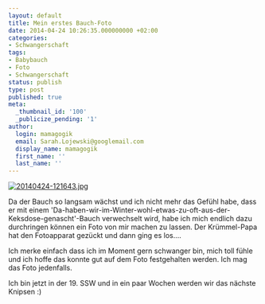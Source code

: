 ```yaml
---
layout: default
title: Mein erstes Bauch-Foto
date: 2014-04-24 10:26:35.000000000 +02:00
categories:
- Schwangerschaft
tags:
- Babybauch
- Foto
- Schwangerschaft
status: publish
type: post
published: true
meta:
  _thumbnail_id: '100'
  _publicize_pending: '1'
author:
  login: mamagogik
  email: Sarah.Lojewski@googlemail.com
  display_name: mamagogik
  first_name: ''
  last_name: ''
---
```

<p><a href="https://mamagogik.files.wordpress.com/2014/04/20140424-121643.jpg"><img src="{{ site.url }}/images/20140424-121643.jpg" alt="20140424-121643.jpg" class="aligncenter size-full" /></a></p>
<p>Da der Bauch so langsam wächst und ich nicht mehr das Gefühl habe, dass er mit einem 'Da-haben-wir-im-Winter-wohl-etwas-zu-oft-aus-der-Keksdose-genascht'-Bauch verwechselt wird, habe ich mich endlich dazu durchringen können ein Foto von mir machen zu lassen. Der Krümmel-Papa hat den Fotoapparat gezückt und dann ging es los....</p>
<p>Ich merke einfach dass ich im Moment gern schwanger bin, mich toll fühle und ich hoffe das konnte gut auf dem Foto festgehalten werden. Ich mag das Foto jedenfalls.</p>
<p>Ich bin jetzt in der 19. SSW und in ein paar Wochen werden wir das nächste Knipsen :)</p>
